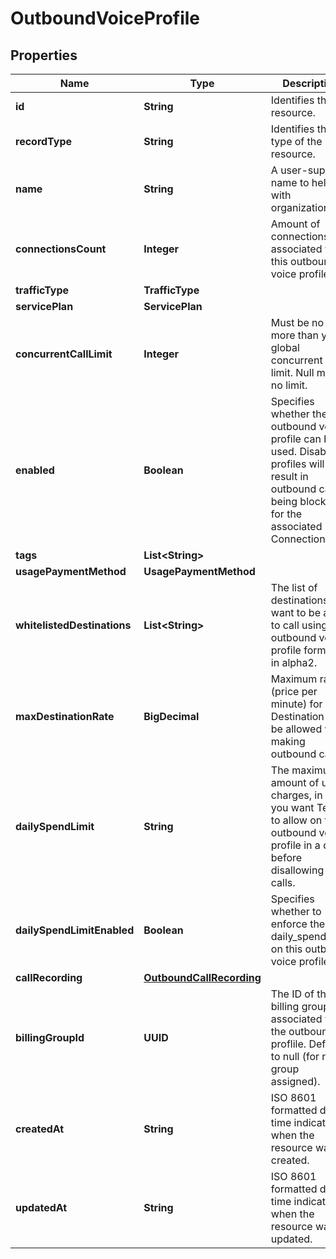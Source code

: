 

# OutboundVoiceProfile


## Properties

Name | Type | Description | Notes
------------ | ------------- | ------------- | -------------
**id** | **String** | Identifies the resource. |  [optional]
**recordType** | **String** | Identifies the type of the resource. |  [optional]
**name** | **String** | A user-supplied name to help with organization. | 
**connectionsCount** | **Integer** | Amount of connections associated with this outbound voice profile. |  [optional]
**trafficType** | **TrafficType** |  |  [optional]
**servicePlan** | **ServicePlan** |  |  [optional]
**concurrentCallLimit** | **Integer** | Must be no more than your global concurrent call limit. Null means no limit. |  [optional]
**enabled** | **Boolean** | Specifies whether the outbound voice profile can be used. Disabled profiles will result in outbound calls being blocked for the associated Connections. |  [optional]
**tags** | **List&lt;String&gt;** |  |  [optional]
**usagePaymentMethod** | **UsagePaymentMethod** |  |  [optional]
**whitelistedDestinations** | **List&lt;String&gt;** | The list of destinations you want to be able to call using this outbound voice profile formatted in alpha2. |  [optional]
**maxDestinationRate** | **BigDecimal** | Maximum rate (price per minute) for a Destination to be allowed when making outbound calls. |  [optional]
**dailySpendLimit** | **String** | The maximum amount of usage charges, in USD, you want Telnyx to allow on this outbound voice profile in a day before disallowing new calls. |  [optional]
**dailySpendLimitEnabled** | **Boolean** | Specifies whether to enforce the daily_spend_limit on this outbound voice profile. |  [optional]
**callRecording** | [**OutboundCallRecording**](OutboundCallRecording.md) |  |  [optional]
**billingGroupId** | **UUID** | The ID of the billing group associated with the outbound proflile. Defaults to null (for no group assigned). |  [optional]
**createdAt** | **String** | ISO 8601 formatted date-time indicating when the resource was created. |  [optional]
**updatedAt** | **String** | ISO 8601 formatted date-time indicating when the resource was updated. |  [optional]



